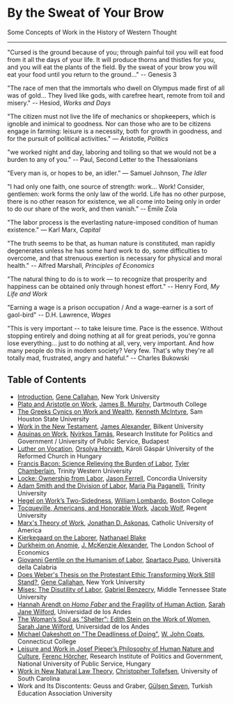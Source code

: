 # By the Sweat of Your Brow

Some Concepts of Work in the History of Western Thought

__________

"Cursed is the ground because of you; through painful toil you will eat food from it
all the days of your life. It will produce thorns and thistles for you,
and you will eat the plants of the field. By the sweat of your brow
you will eat your food until you return to the ground..." -- Genesis 3

"The race of men that the immortals who dwell on Olympus made first of all was
of gold... They lived like gods, with carefree heart, remote from toil and
misery." -- Hesiod, *Works and Days*

"The citizen must not live the life of mechanics or shopkeepers, which is
ignoble and inimical to goodness. Nor can those who are to be citizens engage
in farming: leisure is a necessity, both for growth in goodness, and for the
pursuit of political activities." — Aristotle, *Politics*

"we worked night and day, laboring and toiling so that we would not be a burden
to any of you." -- Paul, Second Letter to the Thessalonians

"Every man is, or hopes to be, an idler.” — Samuel Johnson, *The Idler*

"I had only one faith, one source of strength: work... Work! Consider, gentlemen:
work forms the only law of the world. Life has no other purpose, there is no
other reason for existence, we all come into being only in order to do our
share of the work, and then vanish." -- Émile Zola

"The labor process is the everlasting nature-imposed condition of human
existence." — Karl Marx, *Capital*

"The truth seems to be that, as human nature is constituted, man rapidly
degenerates unless he has some hard work to do, some difficulties to overcome,
and that strenuous exertion is necessary for physical and moral health." --
Alfred Marshall, *Principles of Economics*


"The natural thing to do is to work — to recognize that prosperity and
happiness can be obtained only through honest effort." -- Henry Ford, *My Life
and Work*

"Earning a wage is a prison occupation / 
And a wage-earner is a sort of gaol-bird" -- D.H. Lawrence, *Wages*

"This is very important -- to take leisure time. Pace is the essence. Without
stopping entirely and doing nothing at all for great periods, you're gonna lose
everything... just to do nothing at all, very, very important. And how many
people do this in modern society? Very few. That's why they're all totally mad,
frustrated, angry and hateful." -- Charles Bukowski


## Table of Contents

- [Introduction](abstracts/intro.md), [Gene Callahan](bios/callahan.md), New York University
- [Plato and Aristotle on Work](abstracts/plato.md), [James B. Murphy](bios/murphy.md), Dartmouth College
- [The Greeks Cynics on Work and Wealth](abstracts/cynics.md), [Kenneth McIntyre](bios/mcintyre.md), Sam Houston State University
- [Work in the New Testament](abstracts/newtestament.md), [James Alexander](bios/alexander.md), Bilkent University
- [Aquinas on Work](abstracts/aquinas.md), [Nyirkos Tamás](bios/nyirkos.md), Research Institute for Politics and Government / University of Public Service, Budapest
- [Luther on Vocation](abstracts/luther.md), [Orsolya Horváth](bios/horvath.md), Károli Gáspár University of the Reformed Church in Hungary
- [Francis Bacon: Science Relieving the Burden of Labor](abstracts/bacon.md),
[Tyler Chamberlain](bios/chamberlain.md), Trinity Western University
- [Locke: Ownership from Labor](abstracts/locke.md), [Jason Ferrell](bios/ferrell.md), Concordia University
- [Adam Smith and the Division of Labor](abstracts/smith.md), [Maria Pia Paganelli](bios/paganelli.md), Trinity University
- [Hegel on Work’s Two-Sidedness](abstracts/hegel.md), [William Lombardo](bios/lombardo.md), Boston College
- [Tocqueville, Americans, and Honorable Work](abstracts/tocqueville.md), [Jacob Wolf](bios/wolf.md), Regent University
- [Marx's Theory of Work](abstracts/marx.md), [Jonathan D. Askonas](bios/askonas.md), Catholic University of America
- [Kierkegaard on the Laborer](abstracts/kierkegaard.md), [Nathanael Blake](bios/blake.md)
- [Durkheim on Anomie](abstracts/durkheim.md), [J. McKenzie Alexander](bios/jmalexander.md), The London School of Economics
- [Giovanni Gentile on the Humanism of Labor](chaps/gentile.md), [Spartaco Pupo](bios/pupo.md), Università della Calabria
- [Does Weber's Thesis on the Protestant Ethic Transforming Work Still Stand?](chaps/weber.md), [Gene Callahan](bios/callahan.md), New York University
- [Mises: The Disutility of Labor](abstracts/mises.md), [Gabriel Benzecry](bios/benzecry.md), Middle Tennessee State University
- [Hannah Arendt on *Homo Faber* and the Fragility of Human Action](chaps/arendt.md), [Sarah Jane Wilford](bios/wilford.md), Universidad de los Andes
- [The Woman’s Soul as "Shelter": Edith Stein on the Work of Women](abstracts/stein.md), [Sarah Jane Wilford](bios/wilford.md), Universidad de los Andes
- [Michael Oakeshott on "The Deadliness of Doing"](chaps/oakeshott.md), [W. John Coats](bios/coats.md), Connecticut College
- [Leisure and Work in Josef Pieper’s Philosophy of Human Nature and Culture](abstracts.pieper.md), 
[Ferenc Hörcher](bios/horcher.md), Research Institute of Politics and Government, National University of Public Service,
Hungary
- [Work in New Natural Law Theory](abstracts/nnlt.md), [Christopher Tollefsen](bios/tollefsen.md), University of South Carolina
- Work and Its Discontents: Geuss and Graber, [Gülşen Seven](bios/seven.md), Turkish Education Association University

